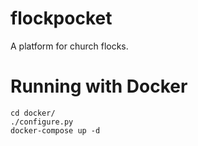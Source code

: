 # flockpocket
A platform for church flocks.

# Running with Docker
~~~
cd docker/
./configure.py
docker-compose up -d
~~~
